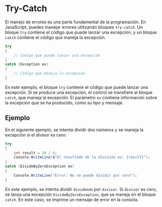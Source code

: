 # Try-Catch

El manejo de errores es una parte fundamental de la programación. En JavaScript, puedes manejar errores utilizando bloques `try-catch`. Un bloque `try` contiene el código que puede lanzar una excepción, y un bloque `catch` contiene el código que maneja la excepción.

```csharp
try
{
    // Código que puede lanzar una excepción
}
catch (Exception ex)
{
    // Código que maneja la excepción
}
```

En este ejemplo, el bloque `try` contiene el código que puede lanzar una excepción. Si se produce una excepción, el control se transfiere al bloque `catch`, que maneja la excepción. El parámetro `ex` contiene información sobre la excepción que se ha producido, como su tipo y mensaje.

## Ejemplo

En el siguiente ejemplo, se intenta dividir dos números y se maneja la excepción si el divisor es cero:

```csharp
try
{
    int result = 10 / 0;
    Console.WriteLine($"El resultado de la división es: {result}");
}
catch (DivideByZeroException ex)
{
    Console.WriteLine("Error: No se puede dividir por cero");
}
```

En este ejemplo, se intenta dividir `dividendo` por `divisor`. Si `divisor` es cero, se lanza una excepción `DivideByZeroException`, que se maneja en el bloque `catch`. En este caso, se imprime un mensaje de error en la consola.

